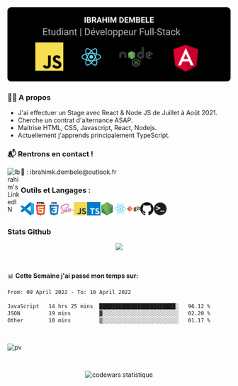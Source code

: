 <img src="https://github.com/idembele70/dembele/blob/main/header.png" alt="ibrahim dembele GitHub README header image">

### 👲🏿 A propos 
- J'ai effectuer un Stage avec React & Node JS de Juillet à Août 2021.
- Cherche un contrat d'alternance ASAP.
- Maitrise HTML, CSS, Javascript, React, Nodejs.
- Actuellement j'apprends principalement TypeScript.

### 📬  Rentrons en contact !
<a href="https://www.linkedin.com/in/ibrahim-dembele-2a91351b3/">
  <img align="left" alt="Ibrahim's LinkedIN" width="30px" src="https://raw.githubusercontent.com/peterthehan/peterthehan/master/assets/linkedin.svg" />
</a>
 📩 : ibrahimk.dembele@outlook.fr

### Outils et Langages :

 <img align="left" alt="Visual Studio Code" width="30px" src="https://raw.githubusercontent.com/github/explore/80688e429a7d4ef2fca1e82350fe8e3517d3494d/topics/visual-studio-code/visual-studio-code.png" />
 <img align="left" alt="HTML5" width="30px" src="https://raw.githubusercontent.com/github/explore/80688e429a7d4ef2fca1e82350fe8e3517d3494d/topics/html/html.png" />
 <img align="left" alt="CSS3" width="30px" src="https://raw.githubusercontent.com/github/explore/80688e429a7d4ef2fca1e82350fe8e3517d3494d/topics/css/css.png" />
 <img align="left" alt="Sass" width="30px" src="https://raw.githubusercontent.com/github/explore/80688e429a7d4ef2fca1e82350fe8e3517d3494d/topics/sass/sass.png" />
 <img align="left" alt="JavaScript" width="30px" src="https://raw.githubusercontent.com/github/explore/80688e429a7d4ef2fca1e82350fe8e3517d3494d/topics/javascript/javascript.png" />
 <img align="left" alt="TypeScript" width="30px" src="https://raw.githubusercontent.com/github/explore/80688e429a7d4ef2fca1e82350fe8e3517d3494d/topics/typescript/typescript.png" />
 <img align="left" alt="Node.js" width="30px" src="https://raw.githubusercontent.com/github/explore/80688e429a7d4ef2fca1e82350fe8e3517d3494d/topics/nodejs/nodejs.png" />
 <img align="left" alt="React" width="30px" src="https://raw.githubusercontent.com/github/explore/80688e429a7d4ef2fca1e82350fe8e3517d3494d/topics/react/react.png" />
<img align="left" alt="Git" width="30px" src="https://raw.githubusercontent.com/github/explore/80688e429a7d4ef2fca1e82350fe8e3517d3494d/topics/git/git.png" />
<img align="left" alt="GitHub" width="30px" src="https://raw.githubusercontent.com/github/explore/78df643247d429f6cc873026c0622819ad797942/topics/github/github.png" />
<img align="left" alt="Terminal" width="30px" src="https://raw.githubusercontent.com/github/explore/80688e429a7d4ef2fca1e82350fe8e3517d3494d/topics/terminal/terminal.png"/>
<br/>
<br/>


### Stats Github
<p align="center"><img src="https://github-readme-stats.vercel.app/api?username=idembele70&theme=dark&show_icons=true"/>
</p>

<br/>

📊 **Cette Semaine j'ai passé mon temps sur:**
<!--START_SECTION:waka-->

```text
From: 09 April 2022 - To: 16 April 2022

JavaScript   14 hrs 25 mins  ████████████████████████░   96.12 %
JSON         19 mins         ▓░░░░░░░░░░░░░░░░░░░░░░░░   02.20 %
Other        10 mins         ▒░░░░░░░░░░░░░░░░░░░░░░░░   01.17 %
```

<!--END_SECTION:waka-->

<br/>


![pv](https://pageview.vercel.app/?github_user=idembele70)

<br/>

<p align="center"> <img alt="codewars statistique" src="https://www.codewars.com/users/idembele70/badges/small"/></p>
